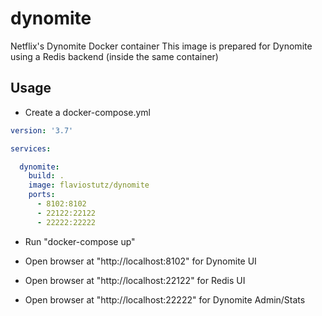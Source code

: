 # dynomite
Netflix's Dynomite Docker container
This image is prepared for Dynomite using a Redis backend (inside the same container)

## Usage

* Create a docker-compose.yml

```yml
version: '3.7'

services:

  dynomite:
    build: .
    image: flaviostutz/dynomite
    ports:
      - 8102:8102
      - 22122:22122
      - 22222:22222
```

* Run "docker-compose up"

* Open browser at "http://localhost:8102" for Dynomite UI

* Open browser at "http://localhost:22122" for Redis UI

* Open browser at "http://localhost:22222" for Dynomite Admin/Stats

